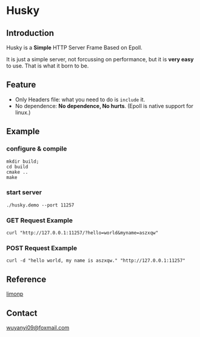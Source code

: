 # Husky

## Introduction

Husky is a **Simple** HTTP Server Frame Based on Epoll.

It is just a simple server, not forcussing on performance, but it is **very easy** to use. That is what it born to be.

## Feature

+ Only Headers file: what you need to do is `include` it.
+ No dependence: **No dependence, No hurts**. (Epoll is native support for linux.)

## Example

### configure & compile

```
mkdir build;
cd build
cmake ..
make
```

### start server

```
./husky.demo --port 11257
```

### GET Request Example

```
curl "http://127.0.0.1:11257/?hello=world&myname=aszxqw"
```

### POST Request Example
```
curl -d "hello world, my name is aszxqw." "http://127.0.0.1:11257"
```

## Reference

[limonp]

## Contact

wuyanyi09@foxmail.com

[limonp]:https://github.com/aszxqw/limonp.git
